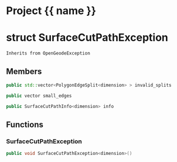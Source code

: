 <script setup>
import {useRoute} from 'vitepress'
const {path} = useRoute()
const tokens = path.split('/')
const words = tokens[2].split('-');
for (let i = 0; i < words.length; i++) {
    words[i] = words[i].charAt(0).toUpperCase() + words[i].slice(1);
    words[i] = words[i].replace('geode', 'Geode')
}
const name = words.join('-');
</script>
# Project {{ name }}

# struct SurfaceCutPathException


```cpp
Inherits from OpenGeodeException
```



## Members

```cpp
public std::vector<PolygonEdgeSplit<dimension> > invalid_splits

```

```cpp
public vector small_edges

```

```cpp
public SurfaceCutPathInfo<dimension> info

```



## Functions

### SurfaceCutPathException

```cpp
public void SurfaceCutPathException<dimension>()
```




